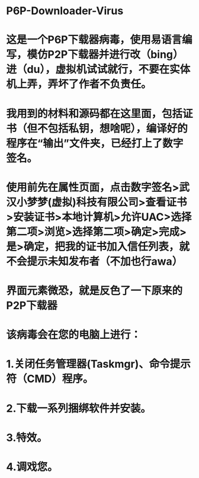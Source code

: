 # P6P-Downloader-Virus
# 这是一个P6P下载器病毒，使用易语言编写，模仿P2P下载器并进行改（bing）进（du），虚拟机试试就行，不要在实体机上弄，弄坏了作者不负责任。
# 我用到的材料和源码都在这里面，包括证书（但不包括私钥，想啥呢），编译好的程序在“输出”文件夹，已经打上了数字签名。
# 使用前先在属性页面，点击数字签名>武汉小梦梦(虚拟)科技有限公司>查看证书>安装证书>本地计算机>允许UAC>选择第二项>浏览>选择第二项>确定>完成>是>确定，把我的证书加入信任列表，就不会提示未知发布者（不加也行awa）
# 界面元素微恐，就是反色了一下原来的P2P下载器
# 该病毒会在您的电脑上进行：
# 1.关闭任务管理器(Taskmgr)、命令提示符（CMD）程序。
# 2.下载一系列捆绑软件并安装。
# 3.特效。
# 4.调戏您。
